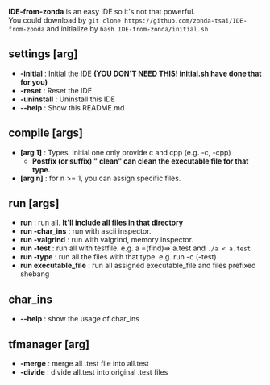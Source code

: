 **IDE-from-zonda** is an easy IDE so it's not that powerful.  
You could download by `git clone https://github.com/zonda-tsai/IDE-from-zonda` and initialize by `bash IDE-from-zonda/initial.sh`  
## settings [arg]
   - **-initial**   : Initial the IDE **(YOU DON'T NEED THIS! initial.sh have done that for you)**  
   - **-reset**     : Reset the IDE  
   - **-uninstall** : Uninstall this IDE
   - **--help**     : Show this README.md
## compile [args]
   - **[arg 1]** : Types. Initial one only provide c and cpp (e.g. -c, -cpp)  
       + **Postfix (or suffix) " clean" can clean the executable file for that type.**  
   - **[arg n]** : for n >= 1, you can assign specific files.  
## run [args]
   - **run**                 : run all. **It'll include all files in that directory**  
   - **run -char_ins**       : run with ascii inspector.  
   - **run -valgrind**       : run with valgrind, memory inspector.  
   - **run -test**           : run all with testfile. e.g. a =(find)=> a.test and `./a < a.test`  
   - **run -type**           : run all the files with that type. e.g. run -c (-test)  
   - **run executable_file** : run all assigned executable_file and files prefixed shebang  
## char_ins
   - **--help** : show the usage of char_ins
## tfmanager [arg]
   - **-merge**  : merge all .test file into all.test  
   - **-divide** : divide all.test into original .test files  
